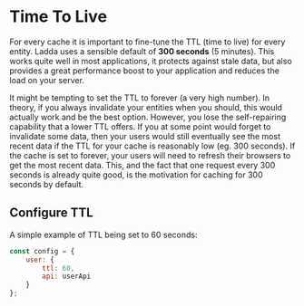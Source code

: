 # Time To Live

For every cache it is important to fine-tune the TTL (time to live) for every entity. Ladda uses a sensible default of **300 seconds** (5 minutes). This works quite well in most applications, it protects against stale data, but also provides a great performance boost to your application and reduces the load on your server.

It might be tempting to set the TTL to forever (a very high number). In theory, if you always invalidate your entities when you should, this would actually work and be the best option. However, you lose the self-repairing capability that a lower TTL offers. If you at some point would forget to invalidate some data, then your users would still eventually see the most recent data if the TTL for your cache is reasonably low (eg. 300 seconds). If the cache is set to forever, your users will need to refresh their browsers to get the most recent data. This, and the fact that one request every 300 seconds is already quite good, is the motivation for caching for 300 seconds by default.

## Configure TTL

A simple example of TTL being set to 60 seconds:

```javascript
const config = {
    user: {
        ttl: 60,
        api: userApi
    }
};
```
